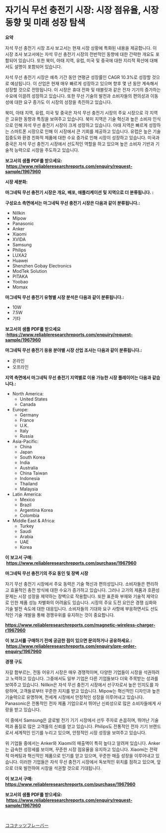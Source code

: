 <p><h1>자기식 무선 충전기 시장: 시장 점유율, 시장 동향 및 미래 성장 탐색</h1></p><p><strong>요약</strong></p>
<p><p>자석 무선 충전기 시장 조사 보고서는 현재 시장 상황에 특화된 내용을 제공합니다. 이 시장 조사 보고서에는 자석 무선 충전기 시장의 전반적인 동향에 대한 간략한 개요도 포함되어 있습니다. 또한 북미, 아태 지역, 유럽, 미국 및 중국에 대한 지리적 확산에 대해서도 설명이 포함되어 있습니다.</p><p>자석 무선 충전기 시장은 예측 기간 동안 연평균 성장률인 CAGR 10.3%로 성장할 것으로 예상됩니다. 이 산업은 현재 매우 빠르게 성장하고 있으며 향후 몇 년 동안 계속해서 성장할 것으로 전망됩니다. 이 시장은 휴대 전화 및 태블릿과 같은 전자 기기의 증가하는 수요에 이끌려 성장하고 있습니다. 또한 무선 기술의 발전과 소비자들의 편의성과 이동성에 대한 요구 증가도 이 시장의 성장을 촉진하고 있습니다.</p><p>북미, 아태 지역, 유럽, 미국 및 중국은 자석 무선 충전기 시장의 주요 시장으로 각 지역은 고유한 동향과 특징을 보여주고 있습니다. 북미 지역은 기술 혁신과 높은 소비자 인식으로 인해 자석 무선 충전기 시장이 크게 성장하고 있습니다. 아태 지역은 빠르게 성장하는 스마트폰 시장으로 인해 이 시장에서 큰 기회를 제공하고 있습니다. 유럽은 높은 기술 집중도와 환경 친화적 제품에 대한 수요 증가로 인해 시장이 성장하고 있습니다. 미국과 중국은 자석 무선 충전기 시장에서 선도적인 역할을 하고 있으며 높은 소비자 기반과 기술적 능력으로 시장을 주도하고 있습니다.</p></p>
<p><strong>보고서의 샘플 PDF를 받으세요: &nbsp;<a href="https://www.reliableresearchreports.com/enquiry/request-sample/1967960">https://www.reliableresearchreports.com/enquiry/request-sample/1967960</a></strong></p>
<p><strong>시장 세분화:</strong></p>
<p><strong> 마그네틱 무선 충전기 시장은 개요, 배포, 애플리케이션 및 지역으로 더 분류됩니다. :</strong></p>
<p><strong>구성요소 측면에서는 마그네틱 무선 충전기 시장은 다음과 같이 분류됩니다.:</strong></p>
<p><ul><li>Nillkin</li><li>Mipow</li><li>Panasonic</li><li>Anker</li><li>Xiaomi</li><li>XVIDA</li><li>Samsung</li><li>Philips</li><li>LUXA2</li><li>Huawei</li><li>Shenzhen Gobay Electronics</li><li>ModTek Solution</li><li>PITAKA</li><li>Yoobao</li><li>Momax</li></ul></p>
<p><strong> 마그네틱 무선 충전기 유형별 시장 분석은 다음과 같이 분류됩니다.:</strong></p>
<p><ul><li>10W</li><li>7.5W</li><li>기타</li></ul></p>
<p><strong>보고서의 샘플 PDF를 받으세요 :<a href="https://www.reliableresearchreports.com/enquiry/request-sample/1967960">https://www.reliableresearchreports.com/enquiry/request-sample/1967960</a></strong></p>
<p><strong> 마그네틱 무선 충전기 응용 분야별 시장 산업 조사는 다음과 같이 분류됩니다.:</strong></p>
<p><ul><li>온라인</li><li>오프라인</li></ul></p>
<p><strong>지역 측면에서 마그네틱 무선 충전기 지역별로 이용 가능한 시장 플레이어는 다음과 같습니다.:</strong></p>
<p><ul>
    <li>
        North America:
        <ul>
            <li>United States</li>
            <li>Canada</li>
        </ul>
    </li>
    <li>
        Europe:
        <ul>
            <li>Germany</li>
            <li>France</li>
            <li>U.K.</li>
            <li>Italy</li>
            <li>Russia</li>
        </ul>
    </li>
    <li>
        Asia-Pacific:
        <ul>
            <li>China</li>
            <li>Japan</li>
            <li>South Korea</li>
            <li>India</li>
            <li>Australia</li>
            <li>China Taiwan</li>
            <li>Indonesia</li>
            <li>Thailand</li>
            <li>Malaysia</li>
        </ul>
    </li>
    <li>
        Latin America:
        <ul>
            <li>Mexico</li>
            <li>Brazil</li>
            <li>Argentina Korea</li>
            <li>Colombia</li>
        </ul>
    </li>
    <li>
        Middle East & Africa:
        <ul>
            <li>Turkey</li>
            <li>Saudi</li>
            <li>Arabia</li>
            <li>UAE</li>
            <li>Korea</li>
        </ul>
    </li>
    </ul></p>
<p><strong>이 보고서 구매: &nbsp;<a href="https://www.reliableresearchreports.com/purchase/1967960">https://www.reliableresearchreports.com/purchase/1967960</a></strong></p>
<p><strong>마그네틱 무선 충전기의 주요 동인 및 장벽 시장</strong></p>
<p><p>자기 무선 충전기 시장에서 주요 동력은 기술 혁신과 편의성입니다. 소비자들은 편리하고 효율적인 충전 방식에 대한 수요가 증가하고 있습니다. 그러나 고가의 제품과 호환성 문제는 시장 성장을 제약하는 장벽으로 작용합니다. 또한 표준화 부재와 기술적 제약으로 인한 제품 성능 차별화의 어려움도 있습니다. 시장의 주요 도전 요인은 경쟁 심화와 기술 발전 속도에 대한 대응입니다. 소비자들의 기대와 요구 사항에 부응하면서도 선도적인 기술 개발을 통해 경쟁우위를 유지하는 것이 중요합니다.</p></p>
<p><strong><a href="https://www.reliableresearchreports.com/magnetic-wireless-charger-r1967960">https://www.reliableresearchreports.com/magnetic-wireless-charger-r1967960</a></strong></p>
<p><strong>이 보고서를 구매하기 전에 궁금한 점이 있으면 문의하거나 공유하세요.: &nbsp;<a href="https://www.reliableresearchreports.com/enquiry/pre-order-enquiry/1967960">https://www.reliableresearchreports.com/enquiry/pre-order-enquiry/1967960</a></strong></p>
<p><strong>경쟁 구도</strong></p>
<p><p>자갈 함부르는, 전동 어유기 시장은 매우 경쟁적이며, 다양한 기업들이 시장을 석권하려고 노력하고 있습니다. 그중에서도 일부 기업은 다른 기업들보다 더욱 주목받는 성과를 보여주고 있습니다. Nillkin은 자석 무선 충전기 시장에서 선구자로서 높은 인지도를 자랑하며, 고객들로부터 꾸준한 지지를 받고 있습니다. Mipow는 혁신적인 디자인과 높은 기술력으로 유명하며, 전세계 시장에서 안정적인 성장을 이루어내고 있습니다. Panasonic은 전통적인 전자 제품 기업으로서 뛰어난 신뢰성으로 많은 소비자들에게 사랑을 받고 있습니다.</p><p>이 중에서 Samsung은 글로벌 전기 기기 시장에서 선두 주자로 손꼽히며, 뛰어난 기술력과 품질로 많은 고객들의 신뢰를 얻고 있습니다. Philips도 전통적인 전자 기기 브랜드로서 세계적인 인기를 누리고 있으며, 안정적인 시장 성장을 보여주고 있습니다.</p><p>위 기업들 중에서는 Anker와 Xiaomi의 매출액이 특히 높다고 알려져 있습니다. Anker는 급속한 성장세를 보이며, 꾸준한 시장 점유율을 유지하고 있습니다. Xiaomi는 전략적 마케팅과 혁신적인 제품으로 인기를 얻고 있으며, 꾸준한 매출 성장을 이루어내고 있습니다. 이러한 기업들은 자석 무선 충전기 시장에서 독보적인 위치를 점하고 있으며, 앞으로 더욱 발전하여 시장을 석권할 것으로 기대됩니다.</p></p>
<p><strong>이 보고서 구매: &nbsp; <a href="https://www.reliableresearchreports.com/purchase/1967960">https://www.reliableresearchreports.com/purchase/1967960</a></strong></p>
<p><strong>보고서의 샘플 PDF를 받으세요: &nbsp;<a href="https://www.reliableresearchreports.com/enquiry/request-sample/1967960">https://www.reliableresearchreports.com/enquiry/request-sample/1967960</a></strong><strong></strong></p>
<p>&nbsp;</p>
<p><p><a href="https://github.com/Sophiaard2003/Market-Research-Report-List-1/blob/main/182503021844.md">ココナッツフレーバー</a></p></p>
